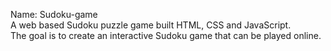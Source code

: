 Name: Sudoku-game
<br>
A web based Sudoku puzzle game built HTML, CSS and JavaScript.
<br>
The goal is to create an interactive Sudoku game that can be played online.
